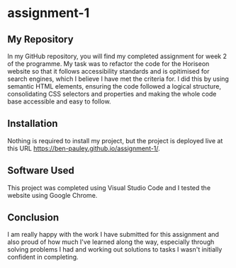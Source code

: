 # assignment-1

## My Repository

In my GitHub repository, you will find my completed assignment for week 2 of the programme. My task was to refactor the code for the Horiseon website so that it follows accessibility standards and is opitimised for search engines, which I believe I have met the criteria for. I did this by using semantic HTML elements, ensuring the code followed a logical structure, consolidating CSS selectors and properties and making the whole code base accessible and easy to follow.

## Installation

Nothing is required to install my project, but the project is deployed live at this URL https://ben-pauley.github.io/assignment-1/.

## Software Used

This project was completed using Visual Studio Code and I tested the website using Google Chrome.

## Conclusion

I am really happy with the work I have submitted for this assignment and also proud of how much I've learned along the way, especially through solving problems I had and working out solutions to tasks I wasn't initially confident in completing.